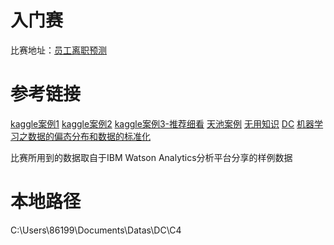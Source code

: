 # 入门赛

比赛地址：[员工离职预测](https://challenge.datacastle.cn/v3/cmptDetail.html?id=342)

# 参考链接
[kaggle案例1](https://zhuanlan.zhihu.com/p/94902267)
[kaggle案例2](https://www.cnblogs.com/xu-qingfeng/p/10186417.html)
[kaggle案例3-推荐细看](https://blog.csdn.net/weixin_45335059/article/details/115868482)
[天池案例](https://zhuanlan.zhihu.com/p/145609234)
[无用知识](https://zhuanlan.zhihu.com/p/26939209)
[DC](https://zhuanlan.zhihu.com/p/114947333)
[机器学习之数据的偏态分布和数据的标准化](https://blog.csdn.net/m0_37870649/article/details/80638179?utm_medium=distribute.pc_relevant.none-task-blog-baidujs_baidulandingword-4&spm=1001.2101.3001.4242)

比赛所用到的数据取自于IBM Watson Analytics分析平台分享的样例数据
# 本地路径
C:\Users\86199\Documents\Datas\DC\C4